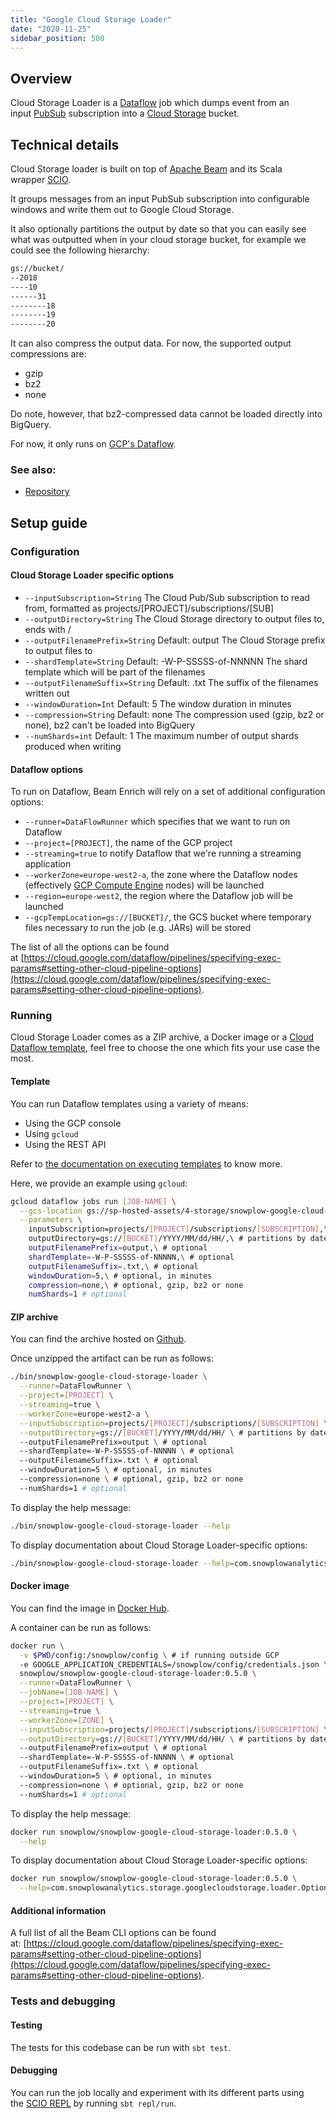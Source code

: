 ```yaml
---
title: "Google Cloud Storage Loader"
date: "2020-11-25"
sidebar_position: 500
---
```


## Overview

Cloud Storage Loader is a [Dataflow](https://cloud.google.com/dataflow/) job which dumps event from an input [PubSub](https://cloud.google.com/pubsub/) subscription into a [Cloud Storage](https://cloud.google.com/storage/) bucket.

## [](https://github.com/snowplow/snowplow/wiki/Snowplow-Google-Cloud-Storage-Loader#technical-details)Technical details

Cloud Storage loader is built on top of [Apache Beam](https://beam.apache.org/) and its Scala wrapper [SCIO](https://github.com/spotify/scio).

It groups messages from an input PubSub subscription into configurable windows and write them out to Google Cloud Storage.

It also optionally partitions the output by date so that you can easily see what was outputted when in your cloud storage bucket, for example we could see the following hierarchy:

```bash
gs://bucket/
--2018
----10
------31
--------18
--------19
--------20
```

It can also compress the output data. For now, the supported output compressions are:

- gzip
- bz2
- none

Do note, however, that bz2-compressed data cannot be loaded directly into BigQuery.

For now, it only runs on [GCP's Dataflow](https://cloud.google.com/dataflow/).

### [](https://github.com/snowplow/snowplow/wiki/Snowplow-Google-Cloud-Storage-Loader#see-also)See also:

- [Repository](https://github.com/snowplow-incubator/snowplow-google-cloud-storage-loader/)

## Setup guide

### [](https://github.com/snowplow/snowplow/wiki/setting-up-snowplow-google-cloud-storage-loader#configuration)Configuration

#### [](https://github.com/snowplow/snowplow/wiki/setting-up-snowplow-google-cloud-storage-loader#cloud-storage-loader-specific-options)Cloud Storage Loader specific options

- `--inputSubscription=String` The Cloud Pub/Sub subscription to read from, formatted as projects/\[PROJECT\]/subscriptions/\[SUB\]
- `--outputDirectory=String` The Cloud Storage directory to output files to, ends with /
- `--outputFilenamePrefix=String` Default: output The Cloud Storage prefix to output files to
- `--shardTemplate=String` Default: -W-P-SSSSS-of-NNNNN The shard template which will be part of the filenames
- `--outputFilenameSuffix=String` Default: .txt The suffix of the filenames written out
- `--windowDuration=Int` Default: 5 The window duration in minutes
- `--compression=String` Default: none The compression used (gzip, bz2 or none), bz2 can't be loaded into BigQuery
- `--numShards=int` Default: 1 The maximum number of output shards produced when writing

#### [](https://github.com/snowplow/snowplow/wiki/setting-up-snowplow-google-cloud-storage-loader#dataflow-options)Dataflow options

To run on Dataflow, Beam Enrich will rely on a set of additional configuration options:

- `--runner=DataFlowRunner` which specifies that we want to run on Dataflow
- `--project=[PROJECT]`, the name of the GCP project
- `--streaming=true` to notify Dataflow that we're running a streaming application
- `--workerZone=europe-west2-a`, the zone where the Dataflow nodes (effectively [GCP Compute Engine](https://cloud.google.com/compute/) nodes) will be launched
- `--region=europe-west2`, the region where the Dataflow job will be launched
- `--gcpTempLocation=gs://[BUCKET]/`, the GCS bucket where temporary files necessary to run the job (e.g. JARs) will be stored

The list of all the options can be found at [https://cloud.google.com/dataflow/pipelines/specifying-exec-params#setting-other-cloud-pipeline-options](https://cloud.google.com/dataflow/pipelines/specifying-exec-params#setting-other-cloud-pipeline-options).

### [](https://github.com/snowplow/snowplow/wiki/setting-up-snowplow-google-cloud-storage-loader#running)Running

Cloud Storage Loader comes as a ZIP archive, a Docker image or a [Cloud Dataflow template](https://cloud.google.com/dataflow/docs/templates/overview), feel free to choose the one which fits your use case the most.

#### [](https://github.com/snowplow/snowplow/wiki/setting-up-snowplow-google-cloud-storage-loader#template)Template

You can run Dataflow templates using a variety of means:

- Using the GCP console
- Using `gcloud`
- Using the REST API

Refer to [the documentation on executing templates](https://cloud.google.com/dataflow/docs/templates/executing-templates) to know more.

Here, we provide an example using `gcloud`:

```bash
gcloud dataflow jobs run [JOB-NAME] \
  --gcs-location gs://sp-hosted-assets/4-storage/snowplow-google-cloud-storage-loader/0.5.0/SnowplowGoogleCloudStorageLoaderTemplate-0.5.0 \
  --parameters \
    inputSubscription=projects/[PROJECT]/subscriptions/[SUBSCRIPTION],\
    outputDirectory=gs://[BUCKET]/YYYY/MM/dd/HH/,\ # partitions by date
    outputFilenamePrefix=output,\ # optional
    shardTemplate=-W-P-SSSSS-of-NNNNN,\ # optional
    outputFilenameSuffix=.txt,\ # optional
    windowDuration=5,\ # optional, in minutes
    compression=none,\ # optional, gzip, bz2 or none
    numShards=1 # optional
```

#### [](https://github.com/snowplow/snowplow/wiki/setting-up-snowplow-google-cloud-storage-loader#zip-archive)ZIP archive

You can find the archive hosted on [Github](https://github.com/snowplow-incubator/snowplow-google-cloud-storage-loader/releases/download/0.3.2/snowplow-google-cloud-storage-loader-0.3.2.zip).

Once unzipped the artifact can be run as follows:

```bash
./bin/snowplow-google-cloud-storage-loader \
  --runner=DataFlowRunner \
  --project=[PROJECT] \
  --streaming=true \
  --workerZone=europe-west2-a \
  --inputSubscription=projects/[PROJECT]/subscriptions/[SUBSCRIPTION] \
  --outputDirectory=gs://[BUCKET]/YYYY/MM/dd/HH/ \ # partitions by date
  --outputFilenamePrefix=output \ # optional
  --shardTemplate=-W-P-SSSSS-of-NNNNN \ # optional
  --outputFilenameSuffix=.txt \ # optional
  --windowDuration=5 \ # optional, in minutes
  --compression=none \ # optional, gzip, bz2 or none
  --numShards=1 # optional
```

To display the help message:

```bash
./bin/snowplow-google-cloud-storage-loader --help
```

To display documentation about Cloud Storage Loader-specific options:

```bash
./bin/snowplow-google-cloud-storage-loader --help=com.snowplowanalytics.storage.googlecloudstorage.loader.Options
```

#### [](https://github.com/snowplow/snowplow/wiki/setting-up-snowplow-google-cloud-storage-loader#docker-image)Docker image

You can find the image in [Docker Hub](https://hub.docker.com/r/snowplow/snowplow-google-cloud-storage-loader).

A container can be run as follows:

```bash
docker run \
  -v $PWD/config:/snowplow/config \ # if running outside GCP
  -e GOOGLE_APPLICATION_CREDENTIALS=/snowplow/config/credentials.json \ # if running outside GCP
  snowplow/snowplow-google-cloud-storage-loader:0.5.0 \
  --runner=DataFlowRunner \
  --jobName=[JOB-NAME] \
  --project=[PROJECT] \
  --streaming=true \
  --workerZone=[ZONE] \
  --inputSubscription=projects/[PROJECT]/subscriptions/[SUBSCRIPTION] \
  --outputDirectory=gs://[BUCKET]/YYYY/MM/dd/HH/ \ # partitions by date
  --outputFilenamePrefix=output \ # optional
  --shardTemplate=-W-P-SSSSS-of-NNNNN \ # optional
  --outputFilenameSuffix=.txt \ # optional
  --windowDuration=5 \ # optional, in minutes
  --compression=none \ # optional, gzip, bz2 or none
  --numShards=1 # optional
```

To display the help message:

```bash
docker run snowplow/snowplow-google-cloud-storage-loader:0.5.0 \
  --help
```

To display documentation about Cloud Storage Loader-specific options:

```bash
docker run snowplow/snowplow-google-cloud-storage-loader:0.5.0 \
  --help=com.snowplowanalytics.storage.googlecloudstorage.loader.Options
```

#### [](https://github.com/snowplow/snowplow/wiki/setting-up-snowplow-google-cloud-storage-loader#additional-information)Additional information

A full list of all the Beam CLI options can be found at: [https://cloud.google.com/dataflow/pipelines/specifying-exec-params#setting-other-cloud-pipeline-options](https://cloud.google.com/dataflow/pipelines/specifying-exec-params#setting-other-cloud-pipeline-options).

### [](https://github.com/snowplow/snowplow/wiki/setting-up-snowplow-google-cloud-storage-loader#tests-and-debugging)Tests and debugging

#### [](https://github.com/snowplow/snowplow/wiki/setting-up-snowplow-google-cloud-storage-loader#testing)Testing

The tests for this codebase can be run with `sbt test`.

#### [](https://github.com/snowplow/snowplow/wiki/setting-up-snowplow-google-cloud-storage-loader#debugging)Debugging

You can run the job locally and experiment with its different parts using the [SCIO REPL](https://github.com/spotify/scio/wiki/Scio-REPL) by running `sbt repl/run`.
